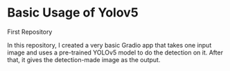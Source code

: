# Basic Usage of Yolov5
First Repository

In this repository, I created a very basic Gradio app that takes one input image and uses a pre-trained YOLOv5 model to do the detection on it. After that, it gives the detection-made image as the output.
